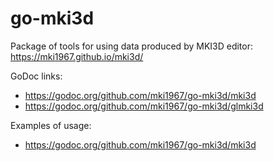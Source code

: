 # go-mki3d

Package of tools for using data 
produced by MKI3D editor: https://mki1967.github.io/mki3d/

GoDoc links:
* https://godoc.org/github.com/mki1967/go-mki3d/mki3d
* https://godoc.org/github.com/mki1967/go-mki3d/glmki3d

Examples of usage:
* https://godoc.org/github.com/mki1967/go-mki3d/mki3d
